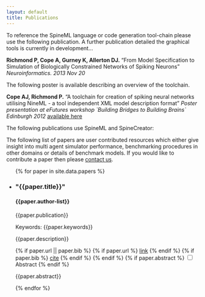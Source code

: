 ```yaml
---
layout: default
title: Publications
---
```


To reference the SpineML language or code generation tool-chain please use the following publication. A further publication detailed the graphical tools is currently in development...

**Richmond P, Cope A, Gurney K, Allerton DJ.** “From Model Specification to Simulation of Biologically Constrained Networks of Spiking Neurons” *Neuroinformatics. 2013 Nov 20*

The following poster is available describing an overview of the toolchain.

**Cope AJ, Richmond P.** “A toolchain for creation of spiking neural networks utilising NineML - a tool independent XML model description format” *Poster presentation at eFutures workshop \`Building Bridges to Building Brains\` Edinburgh 2012* [available here](/public/images/e-futures_building_bridges_to_building_brains.pdf)
  
The following publications use SpineML and SpineCreator:

The following list of papers are user contributed resources which either give insight into multi agent simulator performance, benchmarking procedures in other domains or details of benchmark models. If you would like to contribute a paper then please [contact us](../../contact/).

<ul class="list-of-papers">
	{% for paper in site.data.papers %}
	<li> 
		<h3>"{{paper.title}}"</h3>
		<h4>{{paper.author-list}}</h4>
		<p class="publication">{{paper.publication}}</p>
		<p class="keywords">
			<span>Keywords:</span>
			{{paper.keywords}}
		</p>
		<p class="description">{{paper.description}}</p>
		{% if paper.url || paper.bib %}
			{% if paper.url %}
				<a class="paper-button" href="{{paper.url}}">link</a>
			{% endif %}
			{% if paper.bib %}
				<a class="paper-button" href="{{paper.bib}}">cite</a>
			{% endif %}
		{% endif %}
		{% if paper.abstract %}
			<input class="abstract-toggle" type="checkbox" id="abstract-toggle-{{forloop.index}}" />
			<label class="paper-button" for="abstract-toggle-{{forloop.index}}">Abstract</label>
		{% endif %}
		<p class="abstract">{{paper.abstract}}</p>
	</li>
	{% endfor %}
</ul>
